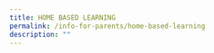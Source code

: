 ```yaml
---
title: HOME BASED LEARNING
permalink: /info-for-parents/home-based-learning
description: ""
---
```

